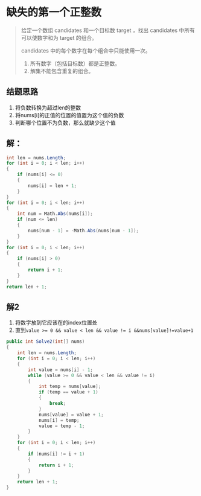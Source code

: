 # 缺失的第一个正整数

> 给定一个数组 candidates 和一个目标数 target ，找出 candidates 中所有可以使数字和为 target 的组合。
>
> candidates 中的每个数字在每个组合中只能使用一次。
>
> 1. 所有数字（包括目标数）都是正整数。
> 2. 解集不能包含重复的组合。 

## 结题思路

1. 将负数转换为超过len的整数
2. 将nums[i]的正值的位置的值置为这个值的负数
3. 判断哪个位置不为负数，那么就缺少这个值

## 解：

```c#
int len = nums.Length;
for (int i = 0; i < len; i++)
{
    if (nums[i] <= 0)
    {
        nums[i] = len + 1;
    }
}
for (int i = 0; i < len; i++)
{
    int num = Math.Abs(nums[i]);
    if (num <= len)
    {
        nums[num - 1] = -Math.Abs(nums[num - 1]);
    }
}
for (int i = 0; i < len; i++)
{
    if (nums[i] > 0)
    {
        return i + 1;
    }
}
return len + 1;
```

## 解2

1. 将数字放到它应该在的index位置处
2. 直到`value >= 0 && value < len && value != i &&nums[value]!=value+1`

```c#
public int Solve2(int[] nums)
{
    int len = nums.Length;
    for (int i = 0; i < len; i++)
    {
        int value = nums[i] - 1;
        while (value >= 0 && value < len && value != i)
        {
            int temp = nums[value];
            if (temp == value + 1)
            {
                break;
            }
            nums[value] = value + 1;
            nums[i] = temp;
            value = temp - 1;
        }
    }
    for (int i = 0; i < len; i++)
    {
        if (nums[i] != i + 1)
        {
            return i + 1;
        }
    }
    return len + 1;
}
```

